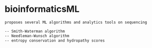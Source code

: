 # bioinformaticsML
```bash
proposes several ML algorithms and analytics tools on sequencing 

-- Smith-Waterman algorithm
-- Needleman-Wunsch algorithm
-- entropy conservation and hydropathy scores
```
